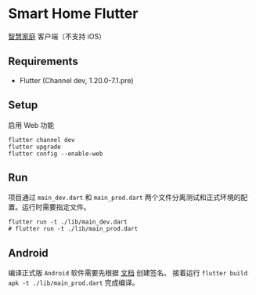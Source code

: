 # Smart Home Flutter

[智慧家庭](https://github.com/he0119/smart-home) 客户端（不支持 iOS）

## Requirements

- Flutter (Channel dev, 1.20.0-7.1.pre)

## Setup

启用 Web 功能

```shell
flutter channel dev
flutter upgrade
flutter config --enable-web
```

## Run

项目通过 `main_dev.dart` 和 `main_prod.dart` 两个文件分离测试和正式环境的配置。运行时需要指定文件。

```shell
flutter run -t ./lib/main_dev.dart
# flutter run -t ./lib/main_prod.dart
```

## Android

编译正式版 `Android` 软件需要先根据 [文档](https://flutter.dev/docs/deployment/android) 创建签名。
接着运行 `flutter build apk -t ./lib/main_prod.dart` 完成编译。
